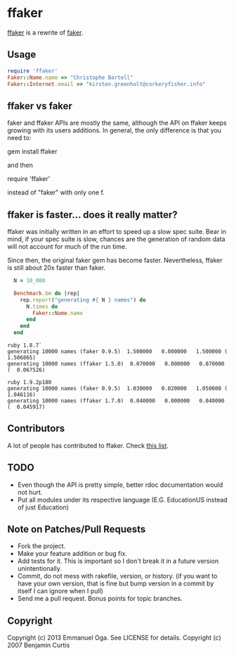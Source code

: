 # ffaker

[ffaker](http://rubygems.org/gems/ffaker) is a rewrite of [faker](http://rubygems.org/gems/faker).

## Usage

```ruby
require 'ffaker'
Faker::Name.name => "Christophe Bartell"
Faker::Internet.email => "kirsten.greenholt@corkeryfisher.info"
```

## ffaker vs faker

faker and ffaker APIs are mostly the same, although the API on ffaker keeps
growing with its users additions. In general, the only difference is that you
need to:

  gem install ffaker

and then

  require 'ffaker'

instead of "faker" with only one f.

## ffaker is faster... does it really matter?

ffaker was initially written in an effort to speed up a slow spec suite. Bear
in mind, if your spec suite is slow, chances are the generation of random data
will not account for much of the run time.

Since then, the original faker gem has become faster.
Nevertheless, ffaker is still about 20x faster than faker.

```ruby
  N = 10_000

  Benchmark.bm do |rep|
    rep.report("generating #{ N } names") do
      N.times do
        Faker::Name.name
      end
    end
  end
```

```
ruby 1.8.7`
generating 10000 names (faker 0.9.5)  1.500000   0.000000   1.500000 (  1.506865)
generating 10000 names (ffaker 1.5.0)  0.070000   0.000000   0.070000 (  0.067526)

ruby 1.9.2p180
generating 10000 names (faker 0.9.5)  1.030000   0.020000   1.050000 (  1.046116)
generating 10000 names (ffaker 1.7.0)  0.040000   0.000000   0.040000 (  0.045917)
```

## Contributors

A lot of people has contributed to ffaker. Check [this list](https://github.com/EmmanuelOga/ffaker/graphs/contributors).

## TODO

* Even though the API is pretty simple, better rdoc documentation would not hurt.
* Put all modules under its respective language (E.G. EducationUS instead of just Education)

## Note on Patches/Pull Requests

* Fork the project.
* Make your feature addition or bug fix.
* Add tests for it. This is important so I don't break it in a
  future version unintentionally.
* Commit, do not mess with rakefile, version, or history.
  (if you want to have your own version, that is fine but bump version in a commit by itself I can ignore when I pull)
* Send me a pull request. Bonus points for topic branches.

## Copyright

Copyright (c) 2013 Emmanuel Oga. See LICENSE for details.
Copyright (c) 2007 Benjamin Curtis
